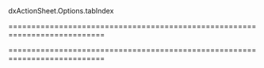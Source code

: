<!--id-->dxActionSheet.Options.tabIndex<!--/id-->
===========================================================================
<!--hidden--><!--/hidden-->
===========================================================================

